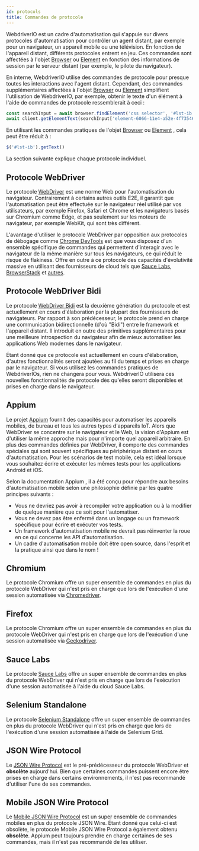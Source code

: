 ```yaml
---
id: protocols
title: Commandes de protocole
---
```


WebdriverIO est un cadre d'automatisation qui s'appuie sur divers protocoles d'automatisation pour contrôler un agent distant, par exemple pour un navigateur, un appareil mobile ou une télévision. En fonction de l'appareil distant, différents protocoles entrent en jeu. Ces commandes sont affectées à l'objet [Browser](/docs/api/browser) ou [Element](/docs/api/element) en fonction des informations de session par le serveur distant (par exemple, le pilote du navigateur).

En interne, WebdriverIO utilise des commandes de protocole pour presque toutes les interactions avec l'agent distant. Cependant, des commandes supplémentaires affectées à l'objet [Browser](/docs/api/browser) ou [Element](/docs/api/element) simplifient l'utilisation de WebdriverIO, par exemple, obtenir le texte d'un élément à l'aide de commandes de protocole ressemblerait à ceci :

```js
const searchInput = await browser.findElement('css selector', '#lst-ib')
await client.getElementText(searchInput['element-6066-11e4-a52e-4f735466cecf'])
```

En utilisant les commandes pratiques de l'objet [Browser](/docs/api/browser) ou [Element](/docs/api/element) , cela peut être réduit à :

```js
$('#lst-ib').getText()
```

La section suivante explique chaque protocole individuel.

## Protocole WebDriver

Le protocole [WebDriver](https://w3c.github.io/webdriver/#elements) est une norme Web pour l'automatisation du navigateur. Contrairement à certains autres outils E2E, il garantit que l'automatisation peut être effectuée sur le navigateur réel utilisé par vos utilisateurs, par exemple Firefox, Safari et Chrome et les navigateurs basés sur Chromium comme Edge, et pas seulement sur les moteurs de navigateur, par exemple WebKit, qui sont très différent.

L'avantage d'utiliser le protocole WebDriver par opposition aux protocoles de débogage comme [Chrome DevTools](https://w3c.github.io/webdriver/#elements) est que vous disposez d'un ensemble spécifique de commandes qui permettent d'interagir avec le navigateur de la même manière sur tous les navigateurs, ce qui réduit le risque de flakiness. Offre en outre à ce protocole des capacités d'évolutivité massive en utilisant des fournisseurs de cloud tels que [Sauce Labs](https://saucelabs.com/), [BrowserStack](https://www.browserstack.com/) et [autres](https://github.com/christian-bromann/awesome-selenium#cloud-services).

## Protocole WebDriver Bidi

Le protocole [WebDriver Bidi](https://w3c.github.io/webdriver-bidi/) est la deuxième génération du protocole et est actuellement en cours d'élaboration par la plupart des fournisseurs de navigateurs. Par rapport à son prédécesseur, le protocole prend en charge une communication bidirectionnelle (d'où "Bidi") entre le framework et l'appareil distant. Il introduit en outre des primitives supplémentaires pour une meilleure introspection du navigateur afin de mieux automatiser les applications Web modernes dans le navigateur.

Étant donné que ce protocole est actuellement en cours d'élaboration, d'autres fonctionnalités seront ajoutées au fil du temps et prises en charge par le navigateur. Si vous utilisez les commandes pratiques de WebdriverIOs, rien ne changera pour vous. WebdriverIO utilisera ces nouvelles fonctionnalités de protocole dès qu'elles seront disponibles et prises en charge dans le navigateur.

## Appium

Le projet [Appium](https://appium.io/) fournit des capacités pour automatiser les appareils mobiles, de bureau et tous les autres types d'appareils IoT. Alors que WebDriver se concentre sur le navigateur et le Web, la vision d'Appium est d'utiliser la même approche mais pour n'importe quel appareil arbitraire. En plus des commandes définies par WebDriver, il comporte des commandes spéciales qui sont souvent spécifiques au périphérique distant en cours d'automatisation. Pour les scénarios de test mobile, cela est idéal lorsque vous souhaitez écrire et exécuter les mêmes tests pour les applications Android et iOS.

Selon la documentation Appium [](https://appium.io/docs/en/about-appium/intro/?lang=en) , il a été conçu pour répondre aux besoins d'automatisation mobile selon une philosophie définie par les quatre principes suivants :

- Vous ne devriez pas avoir à recompiler votre application ou à la modifier de quelque manière que ce soit pour l'automatiser.
- Vous ne devez pas être enfermé dans un langage ou un framework spécifique pour écrire et exécuter vos tests.
- Un framework d'automatisation mobile ne devrait pas réinventer la roue en ce qui concerne les API d'automatisation.
- Un cadre d'automatisation mobile doit être open source, dans l'esprit et la pratique ainsi que dans le nom !

## Chromium

Le protocole Chromium offre un super ensemble de commandes en plus du protocole WebDriver qui n'est pris en charge que lors de l'exécution d'une session automatisée via [Chromedriver](https://chromedriver.chromium.org/chromedriver-canary).

## Firefox

Le protocole Chromium offre un super ensemble de commandes en plus du protocole WebDriver qui n'est pris en charge que lors de l'exécution d'une session automatisée via [Geckodriver](https://github.com/mozilla/geckodriver).

## Sauce Labs

Le protocole [Sauce Labs](https://saucelabs.com/) offre un super ensemble de commandes en plus du protocole WebDriver qui n'est pris en charge que lors de l'exécution d'une session automatisée à l'aide du cloud Sauce Labs.

## Selenium Standalone

Le protocole [Selenium Standalone](https://www.selenium.dev/documentation/grid/advanced_features/endpoints/) offre un super ensemble de commandes en plus du protocole WebDriver qui n'est pris en charge que lors de l'exécution d'une session automatisée à l'aide de Selenium Grid.

## JSON Wire Protocol

Le [JSON Wire Protocol](https://www.selenium.dev/documentation/legacy/json_wire_protocol/) est le pré-prédécesseur du protocole WebDriver et __obsolète__ aujourd'hui. Bien que certaines commandes puissent encore être prises en charge dans certains environnements, il n'est pas recommandé d'utiliser l'une de ses commandes.

## Mobile JSON Wire Protocol

Le [Mobile JSON Wire Protocol](https://github.com/SeleniumHQ/mobile-spec/blob/master/spec-draft.md) est un super ensemble de commandes mobiles en plus du protocole JSON Wire. Étant donné que celui-ci est obsolète, le protocole Mobile JSON Wire Protocol a également obtenu __obsolète__. Appium peut toujours prendre en charge certaines de ses commandes, mais il n'est pas recommandé de les utiliser.
